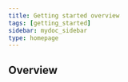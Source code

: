 ```yaml
---
title: Getting started overview
tags: [getting_started]
sidebar: mydoc_sidebar
type: homepage
---
```


## Overview

